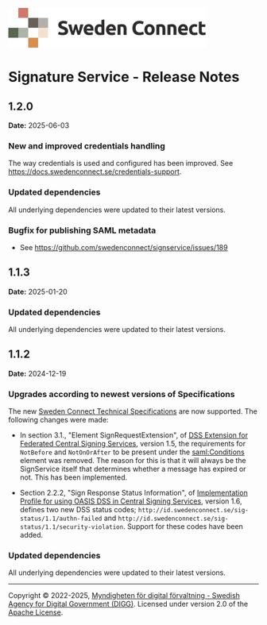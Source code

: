 ![Logo](images/sweden-connect.png)

# Signature Service - Release Notes

## 1.2.0

**Date:** 2025-06-03

### New and improved credentials handling

The way credentials is used and configured has been improved. See https://docs.swedenconnect.se/credentials-support.

### Updated dependencies

All underlying dependencies were updated to their latest versions.

### Bugfix for publishing SAML metadata

- See https://github.com/swedenconnect/signservice/issues/189

## 1.1.3

**Date:** 2025-01-20

### Updated dependencies

All underlying dependencies were updated to their latest versions.

## 1.1.2

**Date:** 2024-12-19

### Upgrades according to newest versions of Specifications

The new [Sweden Connect Technical Specifications](https://docs.swedenconnect.se/technical-framework/december-2024/index.html) are now supported. The following changes were made:

- In section 3.1., "Element SignRequestExtension", of [DSS Extension for Federated Central Signing Services](https://docs.swedenconnect.se/technical-framework/latest/09_-_DSS_Extension_for_Federated_Signing_Services.html), version 1.5, the requirements for `NotBefore` and `NotOnOrAfter` to be present under the <saml:Conditions> element was removed. The reason for this is that it will always be the SignService itself that determines whether a message has expired or not. This has been implemented.

- Section 2.2.2, "Sign Response Status Information", of [Implementation Profile for using OASIS DSS in Central Signing Services](https://docs.swedenconnect.se/technical-framework/latest/07_-_Implementation_Profile_for_using_DSS_in_Central_Signing_Services.html), version 1.6, defines two new DSS status codes; `http://id.swedenconnect.se/sig-status/1.1/authn-failed` and `http://id.swedenconnect.se/sig-status/1.1/security-violation`. Support for these codes have been added.

### Updated dependencies

All underlying dependencies were updated to their latest versions.

-----

Copyright &copy; 2022-2025, [Myndigheten för digital förvaltning - Swedish Agency for Digital Government (DIGG)](http://www.digg.se). Licensed under version 2.0 of the [Apache License](http://www.apache.org/licenses/LICENSE-2.0).
